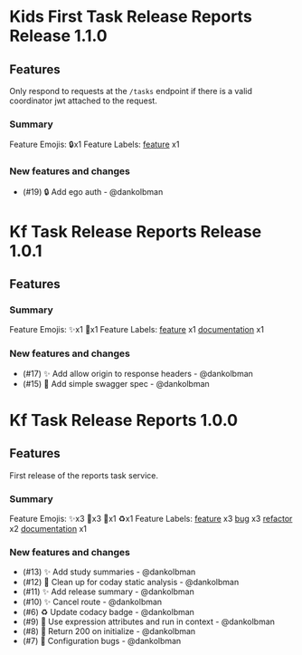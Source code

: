 # Kids First Task Release Reports Release 1.1.0

## Features

Only respond to requests at the `/tasks` endpoint if there is a valid coordinator jwt attached to the request.

### Summary

Feature Emojis: 🔒x1
Feature Labels: [feature](https://api.github.com/repos/kids-first/kf-task-release-reports/labels/feature) x1

### New features and changes

- (#19) 🔒 Add ego auth - @dankolbman

# Kf Task Release Reports Release 1.0.1

## Features

### Summary

Feature Emojis: ✨x1 📝x1
Feature Labels: [feature](https://api.github.com/repos/kids-first/kf-task-release-reports/labels/feature) x1 [documentation](https://api.github.com/repos/kids-first/kf-task-release-reports/labels/documentation) x1

### New features and changes

- (#17) ✨ Add allow origin to response headers - @dankolbman
- (#15) 📝 Add simple swagger spec - @dankolbman

# Kf Task Release Reports 1.0.0

## Features

First release of the reports task service.

### Summary

Feature Emojis: ✨x3 🐛x3 🚨x1 ♻️x1
Feature Labels: [feature](https://api.github.com/repos/kids-first/kf-task-release-reports/labels/feature) x3 [bug](https://api.github.com/repos/kids-first/kf-task-release-reports/labels/bug) x3 [refactor](https://api.github.com/repos/kids-first/kf-task-release-reports/labels/refactor) x2 [documentation](https://api.github.com/repos/kids-first/kf-task-release-reports/labels/documentation) x1

### New features and changes

- (#13) ✨ Add study summaries - @dankolbman
- (#12) 🚨 Clean up for coday static analysis - @dankolbman
- (#11) ✨ Add release summary - @dankolbman
- (#10) ✨ Cancel route - @dankolbman
- (#6) ♻️ Update codacy badge - @dankolbman
- (#9) 🐛 Use expression attributes and run in context - @dankolbman
- (#8) 🐛 Return 200 on initialize - @dankolbman
- (#7) 🐛 Configuration bugs - @dankolbman
